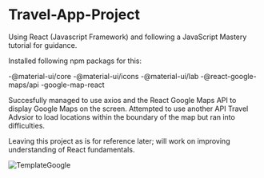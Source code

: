 # Travel-App-Project

Using React (Javascript Framework) and following a JavaScript Mastery tutorial for guidance.

Installed following npm packags for this:

  -@material-ui/core
  -@material-ui/icons
  -@material-ui/lab
  -@react-google-maps/api
  -google-map-react

Succesfully managed to use axios and the React Google Maps API to display Google Maps on the screen.  Attempted to use another API Travel Advsior to load locations within the boundary of the map but ran into difficulties. 

Leaving this project as is for reference later; will work on improving understanding of React fundamentals.

![TemplateGoogle](https://user-images.githubusercontent.com/91037796/151647017-a6c32e33-ea47-487a-a498-e982f1999723.png)
